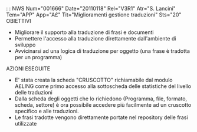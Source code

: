  :  : NWS Num="001666" Date="20110118" Rel="V3R1" Atr="S. Lancini" Tem="APP" App="A£" Tit="Miglioramenti gestione traduzioni" Sts="20"
OBIETTIVI
- Migliorare il supporto alla traduzione di frasi e documenti
- Permettere l'accesso alla traduzione direttamente dall'ambiente di sviluppo
- Avvicinarsi ad una logica di traduzione per oggetto (una frase è tradotta per un programma)

AZIONI ESEGUITE
- E' stata creata la scheda "CRUSCOTTO" richiamabile dal modulo A£LING come primo accesso alla
sottoscheda delle statistiche del livello delle traduzioni
- Dalla scheda degli oggetti che lo richiedono (Programma, file, formato, scheda, settore) è
ora possibile accedere più facilmente ad un cruscotto specifico e alle traduzioni.
- Le frasi tradotte vengono direttamente portate nel repository delle frasi utilizzate

